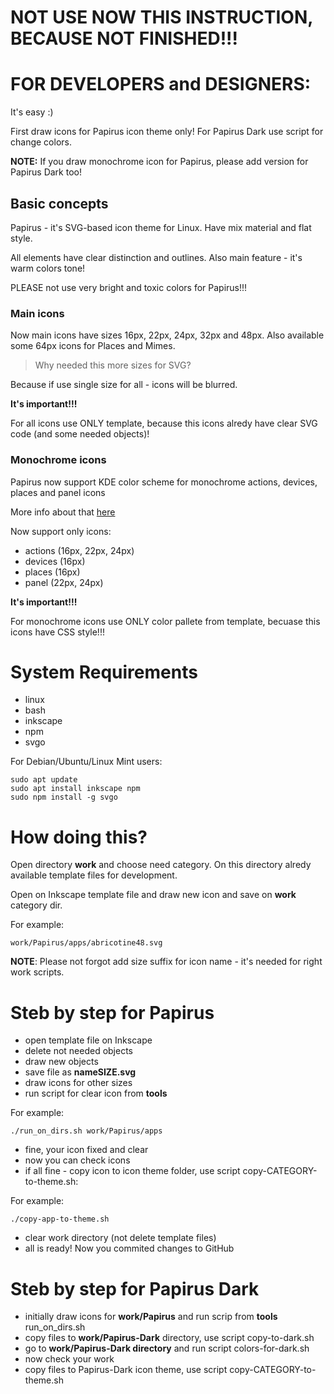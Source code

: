# NOT USE NOW THIS INSTRUCTION, BECAUSE NOT FINISHED!!!
# FOR DEVELOPERS and DESIGNERS:
It's easy :)

First draw icons for Papirus icon theme only! For Papirus Dark use script for change colors.

**NOTE:** If you draw monochrome icon for Papirus, please add version for Papirus Dark too!

## Basic concepts
Papirus - it's SVG-based icon theme for Linux. Have mix material and flat style.

All elements have clear distinction and outlines. Also main feature  - it's warm colors tone!

PLEASE not use very bright and toxic colors for Papirus!!!

### Main icons
Now main icons have sizes 16px, 22px, 24px, 32px and 48px. Also available some 64px icons for Places and Mimes.

> Why needed this more sizes  for SVG?

Because if use single size for all - icons will be blurred.

**It's important!!!**

For all icons use ONLY template, because this icons alredy have clear SVG code (and some needed objects)!

### Monochrome icons
Papirus now support KDE color scheme for monochrome actions, devices, places and panel icons

More info about that [here](https://techbase.kde.org/Development/Tutorials/Plasma5/ThemeDetails#Colors)

Now support only icons:
- actions (16px, 22px, 24px)
- devices (16px)
- places (16px)
- panel (22px, 24px)

**It's important!!!**

For monochrome icons use ONLY color pallete from template, becuase this icons have CSS style!!!

# System Requirements
- linux
- bash
- inkscape
- npm
- svgo

For Debian/Ubuntu/Linux Mint users:
```
sudo apt update
sudo apt install inkscape npm
sudo npm install -g svgo
```
# How doing this?
Open directory **work** and choose need category. On this directory alredy available template files for development.

Open on Inkscape template file and draw new icon and save on **work** category dir.

For example:
```
work/Papirus/apps/abricotine48.svg
```
**NOTE**: Please not forgot add size suffix for icon name - it's needed for right work scripts. 

# Steb by step for Papirus

- open template file on Inkscape
- delete not needed objects
- draw new objects
- save file as **nameSIZE.svg**
- draw icons for other sizes
- run script for clear icon from **tools**

For example:
```
./run_on_dirs.sh work/Papirus/apps
```
- fine, your icon fixed and clear
- now you can check icons
- if all fine - copy icon to icon theme folder, use script copy-CATEGORY-to-theme.sh:

For example:
```
./copy-app-to-theme.sh
```
- clear work directory (not delete template files)
- all is ready! Now you commited changes to GitHub

# Steb by step for Papirus Dark
- initially draw icons for **work/Papirus** and run scrip from **tools** run_on_dirs.sh 
- copy files to **work/Papirus-Dark** directory, use script copy-to-dark.sh
- go to **work/Papirus-Dark directory** and run script colors-for-dark.sh
- now check your work
- copy files to Papirus-Dark icon theme, use script copy-CATEGORY-to-theme.sh



